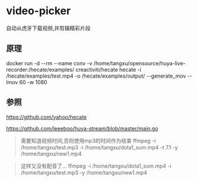 # video-picker
自动从虎牙下载视频,并剪辑精彩片段

## 原理
docker run -d --rm --name conv -v /home/tangxu/opensource/huya-live-recorder:/hecate/examples/  creactiviti/hecate hecate -i /hecate/examples/test.mp4 -o /hecate/examples/output/ --generate_mov --lmov 60 -w 1080


## 参照
https://github.com/yahoo/hecate

https://github.com/leeeboo/huya-stream/blob/master/main.go

>需要知道视频时间,否则使用mp3的时间作为结束
ffmpeg -i /home/tangxu/test.mp3 -i /home/tangxu/dota1_sum.mp4  -t 7.1 -y /home/tangxu/new1.mp4

>这样又没有配音了...
ffmpeg -i /home/tangxu/dota1_sum.mp4 -i /home/tangxu/test.mp3  -y /home/tangxu/new1.mp4
